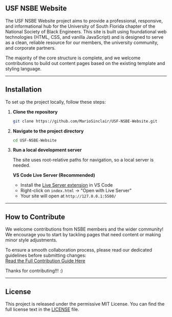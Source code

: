 ## USF NSBE Website

The USF NSBE Website project aims to provide a professional, responsive, and informational hub for the University of South Florida chapter of the National Society of Black Engineers. This site is built using foundational web technologies (HTML, CSS, and vanilla JavaScript) and is designed to serve as a clean, reliable resource for our members, the university community, and corporate partners.

The majority of the core structure is complete, and we welcome contributions to build out content pages based on the existing template and styling language.

---

## Installation

To set up the project locally, follow these steps:

1.  **Clone the repository**
    ```bash
    git clone https://github.com/MarioSinclair/USF-NSBE-Website.git
    ```
2.  **Navigate to the project directory**
    ```bash
    cd USF-NSBE-Website
    ```
3.  **Run a local development server**
    
    The site uses root-relative paths for navigation, so a local server is needed.
    
    **VS Code Live Server (Recommended)**
    - Install the [Live Server extension](https://marketplace.visualstudio.com/items?itemName=ritwickdey.LiveServer) in VS Code
    - Right-click on `index.html` → "Open with Live Server"
    - Your site will open at `http://127.0.0.1:5500/`

---

## How to Contribute

We welcome contributions from NSBE members and the wider community! We encourage you to start by tackling pages that need content or making minor style adjustments.

To ensure a smooth collaboration process, please read our dedicated guidelines before submitting changes:\
[Read the Full Contribution Guide Here](https://github.com/MarioSinclair/USF-NSBE-Website/blob/main/CONTRIBUTING.md)

Thanks for contributing!!! :) 

---

## License
This project is released under the permissive MIT License. You can find the full license text in the [LICENSE](https://github.com/MarioSinclair/USF-NSBE-Website/blob/main/LICENSE.md) file.

